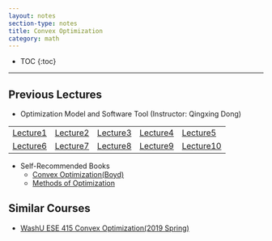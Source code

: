 ```yaml
---
layout: notes
section-type: notes
title: Convex Optimization
category: math
---
```


* TOC
{:toc}
---

## Previous Lectures
* Optimization Model and Software Tool (Instructor: Qingxing Dong)

| | | | | |
|---|---|---|---|---|
|[Lecture1](https://heming-zhang.github.io/course/IntroConvexOptimization/Lecture1ConvexSets-handouts.pdf)|[Lecture2](https://heming-zhang.github.io/course/IntroConvexOptimization/Lecture2ConvexFunctions-handouts.pdf)|[Lecture3](https://heming-zhang.github.io/course/IntroConvexOptimization/Lecture3ConvexSets2-handouts.pdf)|[Lecture4](https://heming-zhang.github.io/course/IntroConvexOptimization/Lecture4ConvexSets3-handouts.pdf)|[Lecture5](https://heming-zhang.github.io/course/IntroConvexOptimization/Lecture5DescentAlgorithm-handouts.pdf) |
|[Lecture6](https://heming-zhang.github.io/course/IntroConvexOptimization/Lecture6DescentAlgorithm2-handouts.pdf)|[Lecture7](https://heming-zhang.github.io/course/IntroConvexOptimization/Lecture7-Gradient-Method-handouts.pdf)|[Lecture8](https://heming-zhang.github.io/course/IntroConvexOptimization/Lecture8-QuasiNewton-handouts.pdf)|[Lecture9](https://heming-zhang.github.io/course/IntroConvexOptimization/Lecture9-LagrangeDuality-handouts.pdf)|[Lecture10](https://heming-zhang.github.io/course/IntroConvexOptimization/Lecture10-KKT-Condition-handouts.pdf)|

* Self-Recommended Books
  * [Convex Optimization(Boyd)](https://heming-zhang.github.io/course/ConvexOptimization(CN).pdf)
  * [Methods of Optimization](https://heming-zhang.github.io/course/Methods_of_Optimization(2015).pdf)


## Similar Courses
* [WashU ESE 415 Convex Optimization(2019 Spring)](https://cigroup.wustl.edu/teaching/ese415-2019/)



 





